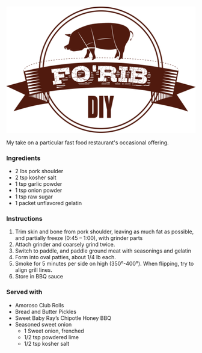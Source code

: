 ![Fo'RIB][FoRIB]

My take on a particular fast food restaurant's occasional offering.

### Ingredients

* 2 lbs pork shoulder
* 2 tsp kosher salt
* 1 tsp garlic powder
* 1 tsp onion powder
* 1 tsp raw sugar
* 1 packet unflavored gelatin

### Instructions

1. Trim skin and bone from pork shoulder, leaving as much fat as possible, and partially freeze (0:45 – 1:00), with grinder parts
2. Attach grinder and coarsely grind twice.
3. Switch to paddle, and paddle ground meat with seasonings and gelatin
4. Form into oval patties, about 1/4 lb each.
5. Smoke for 5 minutes per side on high (350⁰-400⁰).  When flipping, try to align grill lines.
6. Store in BBQ sauce

### Served with

* Amoroso Club Rolls
* Bread and Butter Pickles
* Sweet Baby Ray’s Chipotle Honey BBQ
* Seasoned sweet onion
    * 1 Sweet onion, frenched
    * 1/2 tsp powdered lime
    * 1/2 tsp kosher salt

[FoRIB]: ../assets/fo-rib.svg
